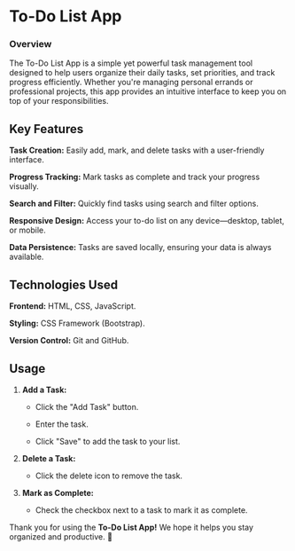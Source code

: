 # To-Do List App
### Overview
The To-Do List App is a simple yet powerful task management tool designed to help users organize their daily tasks, set priorities, and track progress efficiently. Whether you're managing personal errands or professional projects, this app provides an intuitive interface to keep you on top of your responsibilities.
## Key Features
**Task Creation:** Easily add, mark, and delete tasks with a user-friendly interface.

**Progress Tracking:** Mark tasks as complete and track your progress visually.

**Search and Filter:** Quickly find tasks using search and filter options.

**Responsive Design:** Access your to-do list on any device—desktop, tablet, or mobile.

**Data Persistence:** Tasks are saved locally, ensuring your data is always available.
## Technologies Used
**Frontend:** HTML, CSS, JavaScript. 

**Styling:** CSS Framework (Bootstrap).

**Version Control:** Git and GitHub.
## Usage
1. **Add a Task:**

      - Click the "Add Task" button.

      - Enter the task.

      - Click "Save" to add the task to your list.
2. **Delete a Task:**

      - Click the delete icon to remove the task.

3. **Mark as Complete:**

     - Check the checkbox next to a task to mark it as complete.
       
  Thank you for using the **To-Do List App!** We hope it helps you stay organized and productive. 🚀

